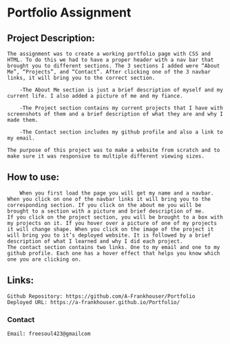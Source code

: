 # Portfolio Assignment

## Project Description:
    The assignment was to create a working portfolio page with CSS and HTML. To do this we had to have a proper header with a nav bar that brought you to different sections. The 3 sections I added were “About Me”, “Projects”, and “Contact”. After clicking one of the 3 navbar links, it will bring you to the correct section.

        -The About Me section is just a brief description of myself and my current life. I also added a picture of me and my fiance.

        -The Project section contains my current projects that I have with screenshots of them and a brief description of what they are and why I made them.

        -The Contact section includes my github profile and also a link to my email.

    The purpose of this project was to make a website from scratch and to make sure it was responsive to multiple different viewing sizes.

## How to use:
        When you first load the page you will get my name and a navbar. When you click on one of the navbar links it will bring you to the corresponding section. If you click on the about me you will be brought to a section with a picture and brief description of me.
    If you click on the project section, you will be brought to a box with my projects on it. If you hover over a picture of one of my projects it will change shape. When you click on the image of the project it will bring you to it’s deployed website. It is followed by a brief description of what I learned and why I did each project.
    The contact section contains two links. One to my email and one to my github profile. Each one has a hover effect that helps you know which one you are clicking on.

## Links:

    Github Repository: https://github.com/A-Frankhouser/Portfolio
    Deployed URL: https://a-frankhouser.github.io/Portfolio/ 

### Contact
    Email: freesoul423@gmailcom
